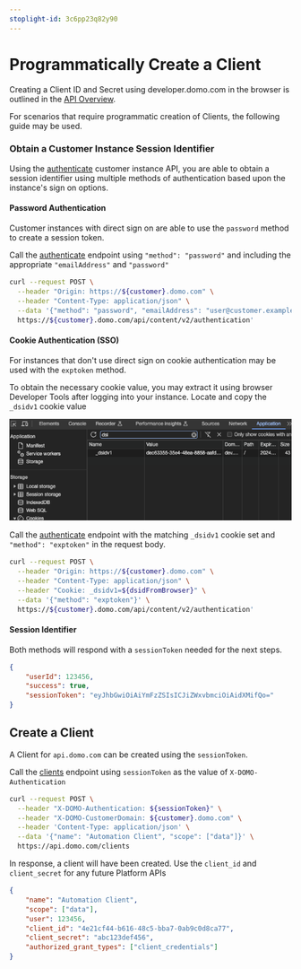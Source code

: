 ```yaml
---
stoplight-id: 3c6pp23q82y90
---
```


# Programmatically Create a Client

Creating a Client ID and Secret using developer.domo.com in the browser is outlined in the [API Overview](../../../docs/API-Reference/Domo-APIs/API-Authentication.yaml).

For scenarios that require programmatic creation of Clients, the following guide may be used.

### Obtain a Customer Instance Session Identifier

Using the [authenticate](../Instance-Authetication.json/paths/~1api~1content~1v2~1authentication/post) customer instance API, you are able to obtain a session identifier using multiple methods of authentication based upon the instance's sign on options.

#### Password Authentication

Customer instances with direct sign on are able to use the `password` method to create a session token.

Call the [authenticate](../Instance-Authetication.json/paths/~1api~1content~1v2~1authentication/post) endpoint using `"method": "password"` and including the appropriate `"emailAddress"` and `"password"`

```bash
curl --request POST \
  --header "Origin: https://${customer}.domo.com" \
  --header "Content-Type: application/json" \
  --data '{"method": "password", "emailAddress": "user@customer.example", "password": "hunter2"}' \
  https://${customer}.domo.com/api/content/v2/authentication'

```

#### Cookie Authentication (SSO)

For instances that don't use direct sign on cookie authentication may be used with the `exptoken` method.

To obtain the necessary cookie value, you may extract it using browser Developer Tools after logging into your instance.
Locate and copy the `_dsidv1` cookie value

![image.png](../../../assets/images/image-98.png)

Call the [authenticate](../Instance-Authetication.json/paths/~1api~1content~1v2~1authentication/post) endpoint with the matching `_dsidv1` cookie set and `"method": "exptoken"` in the request body.

```bash
curl --request POST \
  --header "Origin: https://${customer}.domo.com" \
  --header "Content-Type: application/json" \
  --header "Cookie: _dsidv1=${dsidFromBrowser}" \
  --data '{"method": "exptoken"}' \
  https://${customer}.domo.com/api/content/v2/authentication'
```

#### Session Identifier

Both methods will respond with a `sessionToken` needed for the next steps.

```json
{
	"userId": 123456,
	"success": true,
	"sessionToken": "eyJhbGwiOiAiYmFzZSIsICJiZWxvbmciOiAidXMifQo="
}
```

## Create a Client

A Client for `api.domo.com` can be created using the `sessionToken`.

Call the [clients](Client-API.yaml/paths/~1clients/post) endpoint using `sessionToken` as the value of `X-DOMO-Authentication`

```bash
curl --request POST \
  --header "X-DOMO-Authentication: ${sessionToken}" \
  --header "X-DOMO-CustomerDomain: ${customer}.domo.com" \
  --header 'Content-Type: application/json' \
  --data '{"name": "Automation Client", "scope": ["data"]}' \
  https://api.domo.com/clients
```

In response, a client will have been created. Use the `client_id` and `client_secret` for any future Platform APIs

```json
{
	"name": "Automation Client",
	"scope": ["data"],
	"user": 123456,
	"client_id": "4e21cf44-b616-48c5-bba7-0ab9c0d8ca77",
	"client_secret": "abc123def456",
	"authorized_grant_types": ["client_credentials"]
}
```

